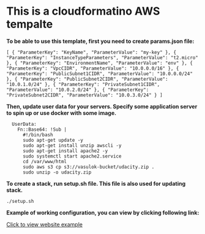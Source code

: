 # This is a cloudformatino AWS tempalte

**To be able to use this template, first you need to create params.json file:**

`
[
	{
		"ParameterKey": "KeyName",
		"ParameterValue": "my-key"
	},
	{
		"ParameterKey": "InstanceTypeParameters",
		"ParameterValue": "t2.micro"
	},
	{
		"ParameterKey": "EnvironmentName",
		"ParameterValue": "env"
	},
	{
		"ParameterKey": "VpcCIDR",
		"ParameterValue": "10.0.0.0/16"
	},
	{
		"ParameterKey": "PublicSubnet1CIDR",
		"ParameterValue": "10.0.0.0/24"
	},
	{
		"ParameterKey": "PublicSubnet2CIDR",
		"ParameterValue": "10.0.1.0/24"
	},
	{
		"ParameterKey": "PrivateSubnet1CIDR",
		"ParameterValue": "10.0.2.0/24"
	},
	{
		"ParameterKey": "PrivateSubnet2CIDR",
		"ParameterValue": "10.0.3.0/24"
	}
]
`

**Then, update user data for your servers. Specify some application server to spin up or use docker with some image.**

      UserData:
        Fn::Base64: !Sub |
          #!/bin/bash
          sudo apt-get update -y
          sudo apt-get install unzip awscli -y
          sudo apt-get install apache2 -y
          sudo systemctl start apache2.service
          cd /var/www/html
          sudo aws s3 cp s3://vasulok-bucket/udacity.zip .
          sudo unzip -o udacity.zip

**To create a stack, run setup.sh file. This file is also used for updating stack.**

`./setup.sh`

**Example of working configuration, you can view by clicking following link:**

[Click to view website example](http://udagr-webap-1mhjh7d5699mk-1589012040.us-west-2.elb.amazonaws.com/)